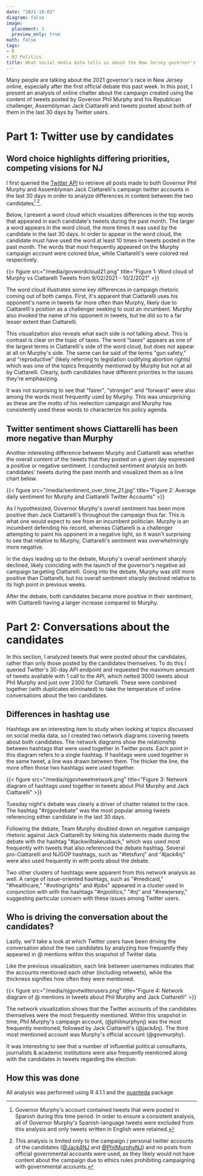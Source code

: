```yaml
---
date: "2021-10-03"
diagram: false
image:
  placement: 3
  preview_only: true
math: false
tags:
- R
- NJ Politics
title: What social media data tells us about the New Jersey governor's race
---
```


Many people are talking about the 2021 governor's race in New Jersey online, especially after the first official debate this past week. In this post, I present an analysis of online chatter about the campaign created using the content of tweets posted by Governor Phil Murphy and his Republican challenger, Assemblyman Jack Ciattarelli and tweets posted about both of them in the last 30 days by Twitter users.

# Part 1: Twitter use by candidates
## Word choice highlights differing priorities, competing visions for NJ
I first queried the [Twitter API](https://developer.twitter.com/en/docs/twitter-api) to retrieve all posts made to both Governor Phil Murphy and Assemblyman Jack Ciattarelli's campaign twitter accounts in the last 30 days in order to analyze differences in content between the two candidates[^1] [^2].

[^1]: Governor Murphy's account contained tweets that were posted in Spanish during this time period. In order to ensure a consistent analysis, all of Governor Murphy's Spanish-language tweets were excluded from this analysis and only tweets written in English were retained.

[^2]: This analysis is limited only to the campaign / personal twitter accounts of the candidates ([@Jack4NJ](https://twitter.com/Jack4NJ) and [@PhilMurphyNJ](https://twitter.com/PhilMurphyNJ)) and no posts from official governmental accounts were used, as they likely would not have content about the campaign due to ethics rules prohibiting campaigning with governmental accounts.

Below, I present a word cloud which visualizes differences in the top words that appeared in each candidate's tweets during the past month. The larger a word appears in the word cloud, the more times it was used by the candidate in the last 30 days. In order to appear in the word cloud, the candidate must have used the word at least 10 times in tweets posted in the past month. The words that most frequently appeared on the Murphy campaign account were colored blue, while Ciattarelli's were colored red respectively.

{{< figure src="/media/govwordcloud21.png" title="Figure 1: Word cloud of Murphy vs Ciattarelli Tweets from 9/02/2021 - 10/2/2021" >}}

The word cloud illustrates some key differences in campaign rhetoric coming out of both camps. First, it's apparent that Ciattarelli uses his opponent's name in tweets far more often than Murphy, likely due to Ciattarelli's position as a challenger seeking to oust an incumbent. Murphy also invoked the name of his opponent in tweets, but he did so to a far lesser extent than Ciattarelli.

This visualization also reveals what each side is *not* talking about. This is contrast is clear on the topic of taxes. The word "taxes" appears as one of the largest terms in Ciattarelli's side of the word cloud, but does not appear at all on Murphy's side. The same can be said of the terms "gun safety," and "reproductive" (likely referring to legislation codifying abortion rights) which was one of the topics frequently mentioned by Murphy but not at all by Ciattarelli. Clearly, both candidates have different priorities in the issues they're emphasizing.

It was not surprising to see that "fairer", "stronger" and "forward" were also among the words most frequently used by Murphy. This was unsurprising as these are the motto of his reelection campaign and Murphy has consistently used these words to characterize his policy agenda.

## Twitter sentiment shows Ciattarelli has been more negative than Murphy
Another interesting difference between Murphy and Ciattarelli was whether the overall content of the tweets that they posted on a given day expressed a positive or negative sentiment. I conducted sentiment analysis on both candidates' tweets during the past month and visualized them as a line chart below.

{{< figure src="/media/sentiment_over_time_21.jpg" title="Figure 2: Average daily sentiment for Murphy and Ciattarelli Twitter Accounts" >}}

As I hypothesized, Governor Murphy's overall sentiment has been more positive than Jack Ciattarelli's throughout the campaign thus far. This is what one would expect to see from an incumbent politician. Murphy is an incumbent defending his record, whereas Ciattarelli is a challenger attempting to paint his opponent in a negative light, so it wasn't surprising to see that relative to Murphy, Ciattarelli's sentiment was overwhelmingly more negative.

In the days leading up to the debate, Murphy's overall sentiment sharply declined, likely coinciding with the launch of the governor's negative ad campaign targeting Ciattarelli. Going into the debate, Murphy was still more positive than Ciattarelli, but his overall sentiment sharply declined relative to its high point in previous weeks.

After the debate, both candidates became more positive in their sentiment, with Ciattarelli having a larger increase compared to Murphy. 

# Part 2: Conversations about the candidates
In this section, I analyzed tweets that were posted *about* the candidates, rather than only those posted by the candidates themselves. To do this I queried Twitter's 30-day API endpoint and requested the maximum amount of tweets available with 1 call to the API, which netted 3000 tweets about Phil Murphy and just over 2300 for Ciattarelli. These were combined together (with duplicates eliminated) to take the temperature of online conversations about the two candidates.

## Differences in hashtag use
Hashtags are an interesting item to study when looking at topics discussed on social media data, so I created two network diagrams covering tweets about both candidates. The network diagrams show the relationship between hashtags that were used together in Twitter posts. Each point in this diagram refers to a single hashtag. If hashtags were used together in the same tweet, a line was drawn between them. The thicker the line, the more often those two hashtags were used together.

{{< figure src="/media/njgovtweetnetwork.png" title="Figure 3: Network diagram of hashtags used together in tweets about Phil Murphy and Jack Ciattarelli" >}}

Tuesday night's debate was clearly a driver of chatter related to the race. The hashtag "#njgovdebate" was the most popular among tweets referencing either candidate in the last 30 days. 

Following the debate, Team Murphy doubled down on negative campaign rhetoric against Jack Ciattarelli by linking his statements made during the debate with the hashtag "#jackwilltakeusback," which was used most frequently with tweets that also referenced the debate hashtag. Several pro-Ciattarelli and NJGOP hashtags, such as "#letsfixnj" and "#jack4nj" were also used frequently in with posts about the debate.

Two other clusters of hashtags were apparent from this network analysis as well. A range of issue-oriented hashtags, such as "#medicaid," "#healthcare," "#votingrights" and #jobs" appeared in a cluster used in conjunction with with the hashtags "#njpolitics," "#nj" and "#newjersey," suggesting particular concern with these issues among Twitter users.

## Who is driving the conversation about the candidates?
Lastly, we'll take a look at which Twitter users have been driving the conversation about the two candidates by analyzing how frequently they appeared in @ mentions within this snapshot of Twitter data.

Like the previous visualization, each link between usernames indicates that the accounts mentioned each other (including retweets), while the thickness signifies how often they were mentioned.

{{< figure src="/media/njgovtwitterusers.png" title="Figure 4: Network diagram of @ mentions in tweets about Phil Murphy and Jack Ciattarelli" >}}

The network visualization shows that the Twitter accounts of the candidates themselves were the most frequently mentioned. Within this snapshot in time,
Phil Murphy's campaign account, (@philmurphynj) was the most frequently mentioned, followed by Jack Ciattareill's (@jack4nj). The third most mentioned account was Murphy's official account (@govmurphy).

It was interesting to see that a number of influential political consultants, journalists & academic institutions were also frequently mentioned along with the candidates in tweets regarding the election.

## How this was done
All analysis was performed using R 4.1.1 and the [quanteda](https://joss.theoj.org/papers/10.21105/joss.00774) package.

